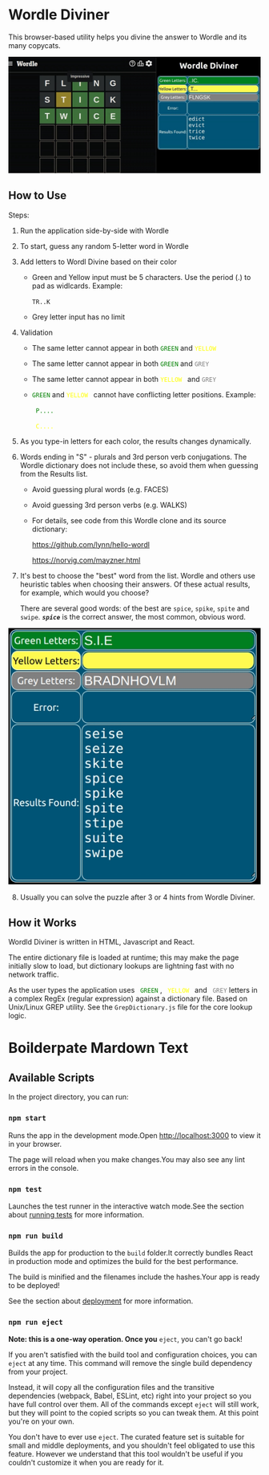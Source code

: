 # Wordle Diviner

This browser-based utility helps you divine the answer to Wordle and its many copycats.

 ![Screenshot](WordleDivinerScreenshot.jpg)


## How to Use

Steps:
1.  Run the application side-by-side with Wordle
2.  To start, guess any random 5-letter word in Wordle
3.  Add letters to Wordl Divine based on their color
    
    - Green and Yellow input must be 5 characters.  Use the period (.) to pad as widlcards. Example:

        `TR..K`

    - Grey letter input has no limit

4.  Validation

    - The same letter cannot appear in both <code><span style="color:green">GREEN</span></code>
and
<code><span style="color:yellow">YELLOW </span></code>

    - The same letter cannot appear in both <code><span style="color:green">GREEN</span></code>
and 
<code><span style="color:grey">GREY</span></code>

    - The same letter cannot appear in both 
<code><span style="color:yellow">YELLOW </span></code>
and
<code><span style="color:grey">GREY</span></code>

    - <code><span style="color:green">GREEN</span></code>
and
<code><span style="color:yellow">YELLOW </span></code> cannot have conflicting letter positions. Example:

        <code><span style="color:green"> P....</span></code>

        <code><span style="color:yellow"> C....</span></code>



5. As you type-in letters for each color, the results changes dynamically. 

6.  Words ending in "S" - plurals and 3rd person verb conjugations.  The Wordle dictionary does not include these, so avoid them when guessing from the Results list.

    - Avoid guessing plural words (e.g. FACES)

    - Avoid guessing 3rd person verbs (e.g. WALKS)

    - For details, see code from this Wordle clone and its source dictionary:

        https://github.com/lynn/hello-wordl

        https://norvig.com/mayzner.html

7. It's best to choose the "best" word from the list.  Wordle and others use heuristic tables when choosing their answers.  Of these actual results, for example, which would you choose?

    There are several good words: of the best are `spice`, `spike`, `spite` and `swipe`.  ***`spice`*** is the correct answer, the most common, obvious word.

 ![Screenshot](WordleDivinerBestWords.jpg)


8.  Usually you can solve the puzzle after 3 or 4 hints from Wordle Diviner.


## How it Works

Wordld Diviner is written in HTML, Javascript and React. 

The entire dictionary file is loaded at runtime; this may make the page initially slow to load, but dictionary lookups are lightning fast with no network traffic.

As the user types the application uses 
<code><span style="color:green" > GREEN</span></code>
,
<code><span style="color:yellow" > YELLOW </span></code>
and
<code><span style="color:grey" > GREY</span></code>
letters in a complex RegEx (regular expression) against a dictionary file.  Based on Unix/Linux GREP utility.  See the `GrepDictionary.js` file for the core lookup logic.





# Boilderpate Mardown Text
## Available Scripts

In the project directory, you can run:

### `npm start`


Runs the app in the development mode.Open <http://localhost:3000> to view it in your browser.


The page will reload when you make changes.You may also see any lint errors in the console.

### `npm test`


Launches the test runner in the interactive watch mode.See the section about [running tests](https://facebook.github.io/create-react-app/docs/running-tests) for more information.

### `npm run build`


Builds the app for production to the `build` folder.It correctly bundles React in production mode and optimizes the build for the best performance.


The build is minified and the filenames include the hashes.Your app is ready to be deployed!

See the section about [deployment](https://facebook.github.io/create-react-app/docs/deployment) for more information.

### `npm run eject`

**Note: this is a one-way operation. Once you** `eject`, you can't go back!

If you aren't satisfied with the build tool and configuration choices, you can `eject` at any time. This command will remove the single build dependency from your project.

Instead, it will copy all the configuration files and the transitive dependencies (webpack, Babel, ESLint, etc) right into your project so you have full control over them. All of the commands except `eject` will still work, but they will point to the copied scripts so you can tweak them. At this point you're on your own.

You don't have to ever use `eject`. The curated feature set is suitable for small and middle deployments, and you shouldn't feel obligated to use this feature. However we understand that this tool wouldn't be useful if you couldn't customize it when you are ready for it.



